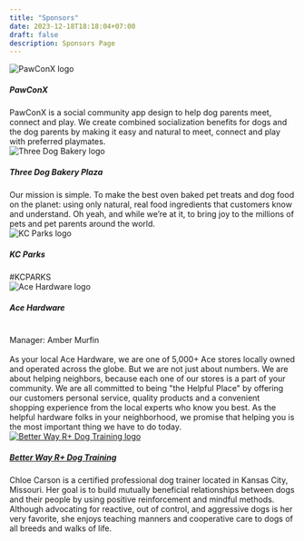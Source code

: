```yaml
---
title: "Sponsors"
date: 2023-12-18T18:18:04+07:00
draft: false
description: Sponsors Page
---
```

<div class="grid grid-cols-1 md:grid-cols-2 lg:grid-cols-3 gap-4">
    <div class="h-auto max-w-full bg-white border border-gray-200 rounded-lg shadow dark:bg-gray-800 dark:border-gray-700">
        <div class="flex justify-end px-4 pt-4">
            <div class="flex flex-col items-center pb-10">
                <img class="w-50 h-50 mb-3 rounded-full shadow-lg" src="/sponsors/pawconx.png" alt="PawConX logo"/>
                <h5 class="mb-1 text-xl font-medium text-gray-900 dark:text-white">PawConX</h5>
                <span class="mb-1 text-xl pr-3 pl-3 font-light text-gray-900 dark:text-white">PawConX is a social community app design to help dog parents meet, connect and play. We create combined socialization benefits for dogs and the dog parents by making it easy and natural to meet, connect and play with preferred playmates.</span>
            </div>
        </div>
    </div>
    <div class="h-auto max-w-full bg-white border border-gray-200 rounded-lg shadow dark:bg-gray-800 dark:border-gray-700">
        <div class="flex justify-end px-4 pt-4">
            <div class="flex flex-col items-center pb-10">
                <img class="w-50 h-50 mb-3 rounded-full shadow-lg" src="/sponsors/threedogbakery.png" alt="Three Dog Bakery logo"/>
                <h5 class="mb-1 text-xl font-medium text-gray-900 dark:text-white">Three Dog Bakery Plaza</h5>
                <span class="mb-1 text-xl pr-3 pl-3 font-light text-gray-900 dark:text-white">Our mission is simple. To make the best oven baked pet treats and dog food on the planet: using only natural, real food ingredients that customers know and understand. Oh yeah, and while we’re at it, to bring joy to the millions of pets and pet parents around the world.</span>
            </div>
        </div>
    </div>
    <div class="h-auto max-w-full bg-white border border-gray-200 rounded-lg shadow dark:bg-gray-800 dark:border-gray-700">
        <div class="flex justify-end px-4 pt-4">
            <div class="flex flex-col items-center pb-10">
                <img class="w-50 h-50 mb-3 rounded-full shadow-lg" src="/sponsors/kcparks.png" alt="KC Parks logo"/>
                <h5 class="mb-1 text-xl font-medium text-gray-900 dark:text-white">KC Parks</h5>
                <span class="mb-1 text-xl pr-3 pl-3 font-light text-gray-900 dark:text-white">#KCPARKS</span>
            </div>
        </div>
    </div>
    <div class="h-auto max-w-full bg-white border border-gray-200 rounded-lg shadow dark:bg-gray-800 dark:border-gray-700">
        <div class="flex justify-end px-4 pt-4">
            <div class="flex flex-col items-center pb-10">
                <img class="w-50 h-50 mb-3 rounded-full shadow-lg" src="/sponsors/acehardware.png" alt="Ace Hardware logo"/>
                <h5 class="mb-1 text-xl font-medium text-gray-900 dark:text-white">Ace Hardware</h5>
                <span class="mb-1 text-xl pr-3 pl-3 font-light text-gray-900 dark:text-white"><BR>Manager: Amber Murfin<BR><BR>
                As your local Ace Hardware, we are one of 5,000+ Ace stores locally owned and operated across the globe. But we are not just about numbers. We are about helping neighbors, because each one of our stores is a part of your community. We are all committed to being "the Helpful Place" by offering our customers personal service, quality products and a convenient shopping experience from the local experts who know you best. As the helpful hardware folks in your neighborhood, we promise that helping you is the most important thing we have to do today.</span>
            </div>
        </div>
    </div>
    <div class="h-auto max-w-full bg-white border border-gray-200 rounded-lg shadow dark:bg-gray-800 dark:border-gray-700">
        <div class="flex justify-end px-4 pt-4">
            <div class="flex flex-col items-center pb-10">
                <a href="https://www.betterwaydogs.com/"><img class="w-50 h-50 mb-3 rounded-full shadow-lg" src="/sponsors/BetterWay_Transparent.png"  alt="Better Way R+ Dog Training logo"/></a>
                <h5 class="mb-1 text-xl font-medium text-gray-900 dark:text-white"><a href="https://www.betterwaydogs.com/">Better Way R+ Dog Training</h5></a>
                <span class="mb-1 text-xl pr-3 pl-3 font-light text-gray-900 dark:text-white">Chloe Carson is a certified professional dog trainer located in Kansas City, Missouri. Her goal is to build mutually beneficial relationships between dogs and their people by using positive reinforcement and mindful methods. Although advocating for reactive, out of control, and aggressive dogs is her very favorite, she enjoys teaching manners and cooperative care to dogs of all breeds and walks of life.</span>
            </div>
        </div>
    </div>
</div>